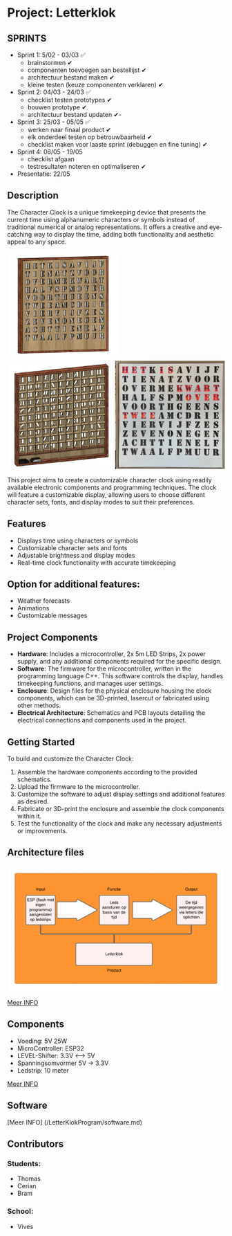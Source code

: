# Project: Letterklok 

## SPRINTS
- Sprint 1: 5/02 - 03/03 ✅
    - brainstormen    ✔
    - componenten toevoegen aan bestellijst    ✔
    - architectuur bestand maken    ✔
    - kleine testen (keuze componenten verklaren)    ✔
- Sprint 2: 04/03 - 24/03 ✅
    - checklist testen prototypes    ✔
    - bouwen prototype ✔   
    - architectuur bestand updaten ✔-
- Sprint 3: 25/03 - 05/05 ✅
    - werken naar finaal product ✔
    - elk onderdeel testen op betrouwbaarheid ✔
    - checklist maken voor laaste sprint (debuggen en fine tuning) ✔
- Sprint 4: 06/05 - 19/05
    - checklist afgaan
    - testresultaten noteren en optimaliseren ✔
- Presentatie: 22/05


## Description
The Character Clock is a unique timekeeping device that presents the current time using alphanumeric characters or symbols instead of traditional numerical or analog representations. It offers a creative and eye-catching way to display the time, adding both functionality and aesthetic appeal to any space.

<img src="/Foto's/LetterClock.png" alt="Character Clock" height="250" ><img src="/Foto's/LTRCLCK.png" alt="Character Clock" height="250"><img src="/Foto's/IMG_4719.jpg" alt="Character Clock" height="250">




This project aims to create a customizable character clock using readily available electronic components and programming techniques. The clock will feature a customizable display, allowing users to choose different character sets, fonts, and display modes to suit their preferences.


## Features
- Displays time using characters or symbols
- Customizable character sets and fonts
- Adjustable brightness and display modes
- Real-time clock functionality with accurate timekeeping

## Option for additional features:
- Weather forecasts 
- Animations
- Customizable messages

## Project Components
- **Hardware**: Includes a microcontroller, 2x 5m LED Strips, 2x power supply, and any additional components required for the specific design.
- **Software**: The firmware for the microcontroller, written in the programming language C++. This software controls the display, handles timekeeping functions, and manages user settings.
- **Enclosure**: Design files for the physical enclosure housing the clock components, which can be 3D-printed, lasercut or fabricated using other methods.
- **Electrical Architecture**: Schematics and PCB layouts detailing the electrical connections and components used in the project.

## Getting Started
To build and customize the Character Clock:
1. Assemble the hardware components according to the provided schematics.
2. Upload the firmware to the microcontroller.
3. Customize the software to adjust display settings and additional features as desired.
4. Fabricate or 3D-print the enclosure and assemble the clock components within it.
5. Test the functionality of the clock and make any necessary adjustments or improvements.

## Architecture files 

![Architecture file](/Architectuur/Foto's/Input-Functie-Output.png)

[Meer INFO](/Architectuur/Architecture.md)

## Components

-    Voeding: 5V 25W
-    MicroController: ESP32
-    LEVEL-Shifter: 3.3V <--> 5V
-    Spanningsomvormer 5V -> 3.3V
-    Ledstrip: 10 meter

[Meer INFO](/Componenten/components.md)


## Software


[Meer INFO] (/LetterKlokProgram/software.md)

## Contributors

### Students:
- Thomas
- Cerian
- Bram

### School:
- Vives

